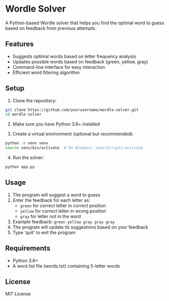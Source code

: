 # Wordle Solver

A Python-based Wordle solver that helps you find the optimal word to guess based on feedback from previous attempts.

## Features

- Suggests optimal words based on letter frequency analysis
- Updates possible words based on feedback (green, yellow, gray)
- Command-line interface for easy interaction
- Efficient word filtering algorithm

## Setup

1. Clone the repository:
```bash
git clone https://github.com/yourusername/wordle-solver.git
cd wordle-solver
```

2. Make sure you have Python 3.6+ installed

3. Create a virtual environment (optional but recommended):
```bash
python -m venv venv
source venv/bin/activate  # On Windows: venv\Scripts\activate
```

4. Run the solver:
```bash
python app.py
```

## Usage

1. The program will suggest a word to guess
2. Enter the feedback for each letter as:
   - `green` for correct letter in correct position
   - `yellow` for correct letter in wrong position
   - `gray` for letter not in the word
3. Example feedback: `green yellow gray gray gray`
4. The program will update its suggestions based on your feedback
5. Type 'quit' to exit the program

## Requirements

- Python 3.6+
- A word list file (words.txt) containing 5-letter words

## License

MIT License 